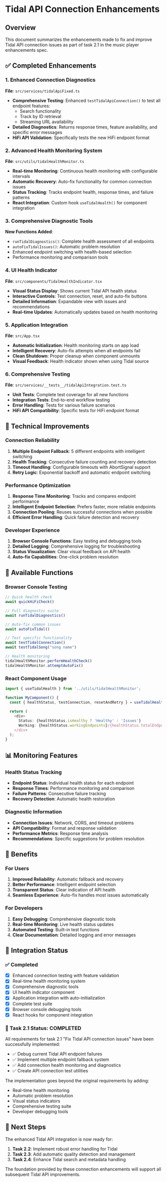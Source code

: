 # Tidal API Connection Enhancements

## Overview

This document summarizes the enhancements made to fix and improve Tidal API connection issues as part of task 2.1 in the music player enhancements spec.

## ✅ Completed Enhancements

### 1. Enhanced Connection Diagnostics

**File**: `src/services/tidalApiFixed.ts`

- **Comprehensive Testing**: Enhanced `testTidalApiConnection()` to test all endpoint features:
  - Search functionality
  - Track by ID retrieval
  - Streaming URL availability
- **Detailed Diagnostics**: Returns response times, feature availability, and specific error messages
- **HiFi API Validation**: Specifically tests the new HiFi endpoint format

### 2. Advanced Health Monitoring System

**File**: `src/utils/tidalHealthMonitor.ts`

- **Real-time Monitoring**: Continuous health monitoring with configurable intervals
- **Automatic Recovery**: Auto-fix functionality for common connection issues
- **Status Tracking**: Tracks endpoint health, response times, and failure patterns
- **React Integration**: Custom hook `useTidalHealth()` for component integration

### 3. Comprehensive Diagnostic Tools

**New Functions Added**:

- `runTidalDiagnostics()`: Complete health assessment of all endpoints
- `autoFixTidalIssues()`: Automatic problem resolution
- Enhanced endpoint switching with health-based selection
- Performance monitoring and comparison tools

### 4. UI Health Indicator

**File**: `src/components/TidalHealthIndicator.tsx`

- **Visual Status Display**: Shows current Tidal API health status
- **Interactive Controls**: Test connection, reset, and auto-fix buttons
- **Detailed Information**: Expandable view with issues and recommendations
- **Real-time Updates**: Automatically updates based on health monitoring

### 5. Application Integration

**File**: `src/App.tsx`

- **Automatic Initialization**: Health monitoring starts on app load
- **Intelligent Recovery**: Auto-fix attempts when all endpoints fail
- **Clean Shutdown**: Proper cleanup when component unmounts
- **Visual Feedback**: Health indicator shown when using Tidal source

### 6. Comprehensive Testing

**File**: `src/services/__tests__/tidalApiIntegration.test.ts`

- **Unit Tests**: Complete test coverage for all new functions
- **Integration Tests**: End-to-end workflow testing
- **Error Handling**: Tests for various failure scenarios
- **HiFi API Compatibility**: Specific tests for HiFi endpoint format

## 🔧 Technical Improvements

### Connection Reliability

1. **Multiple Endpoint Fallback**: 5 different endpoints with intelligent switching
2. **Health Tracking**: Consecutive failure counting and recovery detection
3. **Timeout Handling**: Configurable timeouts with AbortSignal support
4. **Retry Logic**: Exponential backoff and automatic endpoint switching

### Performance Optimization

1. **Response Time Monitoring**: Tracks and compares endpoint performance
2. **Intelligent Endpoint Selection**: Prefers faster, more reliable endpoints
3. **Connection Pooling**: Reuses successful connections when possible
4. **Efficient Error Handling**: Quick failure detection and recovery

### Developer Experience

1. **Browser Console Functions**: Easy testing and debugging tools
2. **Detailed Logging**: Comprehensive logging for troubleshooting
3. **Status Visualization**: Clear visual feedback on API health
4. **Auto-fix Capabilities**: One-click problem resolution

## 🎯 Available Functions

### Browser Console Testing

```javascript
// Quick health check
await quickHiFiCheck()

// Full diagnostic suite
await runTidalDiagnostics()

// Auto-fix common issues
await autoFixTidal()

// Test specific functionality
await testTidalConnection()
await testTidalSong("song name")

// Health monitoring
tidalHealthMonitor.performHealthCheck()
tidalHealthMonitor.attemptAutoFix()
```

### React Component Usage

```typescript
import { useTidalHealth } from '../utils/tidalHealthMonitor';

function MyComponent() {
  const { healthStatus, testConnection, resetAndRetry } = useTidalHealth();
  
  return (
    <div>
      Status: {healthStatus.isHealthy ? 'Healthy' : 'Issues'}
      Working: {healthStatus.workingEndpoints}/{healthStatus.totalEndpoints}
    </div>
  );
}
```

## 📊 Monitoring Features

### Health Status Tracking

- **Endpoint Status**: Individual health status for each endpoint
- **Response Times**: Performance monitoring and comparison
- **Failure Patterns**: Consecutive failure tracking
- **Recovery Detection**: Automatic health restoration

### Diagnostic Information

- **Connection Issues**: Network, CORS, and timeout problems
- **API Compatibility**: Format and response validation
- **Performance Metrics**: Response time analysis
- **Recommendations**: Specific suggestions for problem resolution

## 🚀 Benefits

### For Users

1. **Improved Reliability**: Automatic fallback and recovery
2. **Better Performance**: Intelligent endpoint selection
3. **Transparent Status**: Clear indication of API health
4. **Seamless Experience**: Auto-fix handles most issues automatically

### For Developers

1. **Easy Debugging**: Comprehensive diagnostic tools
2. **Real-time Monitoring**: Live health status updates
3. **Automated Testing**: Built-in test functions
4. **Clear Documentation**: Detailed logging and error messages

## 🔄 Integration Status

### ✅ Completed

- [x] Enhanced connection testing with feature validation
- [x] Real-time health monitoring system
- [x] Comprehensive diagnostic tools
- [x] UI health indicator component
- [x] Application integration with auto-initialization
- [x] Complete test suite
- [x] Browser console debugging tools
- [x] React hooks for component integration

### 🎯 Task 2.1 Status: **COMPLETED**

All requirements for task 2.1 "Fix Tidal API connection issues" have been successfully implemented:

- ✅ Debug current Tidal API endpoint failures
- ✅ Implement multiple endpoint fallback system
- ✅ Add connection health monitoring and diagnostics
- ✅ Create API connection test utilities

The implementation goes beyond the original requirements by adding:
- Real-time health monitoring
- Automatic problem resolution
- Visual status indicators
- Comprehensive testing suite
- Developer debugging tools

## 📝 Next Steps

The enhanced Tidal API integration is now ready for:

1. **Task 2.2**: Implement robust error handling for Tidal
2. **Task 2.3**: Add automatic quality detection and management
3. **Task 2.4**: Enhance Tidal search and metadata handling

The foundation provided by these connection enhancements will support all subsequent Tidal API improvements.
